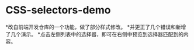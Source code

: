 CSS-selectors-demo  
===================================  


*改自前端开发仓库的一个功能，做了部分样式修改。
*并更正了几个错误和新增了几个演示。
*点击左侧列表中的选择器，即可在右侧中预览到选择器匹配到的内容。
